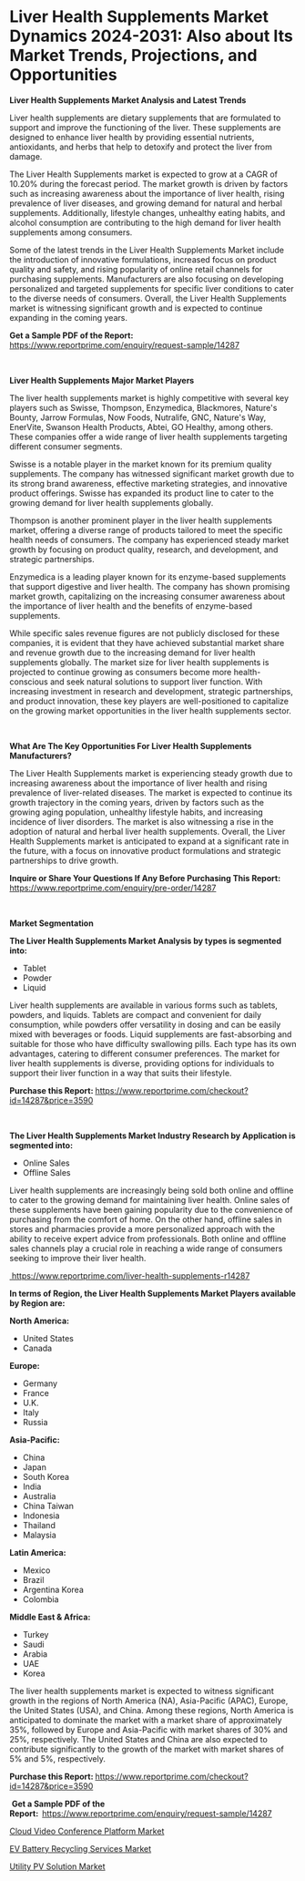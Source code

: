 <p><h1>Liver Health Supplements Market Dynamics 2024-2031: Also about Its Market Trends, Projections, and Opportunities</h1></p><p><strong>Liver Health Supplements Market Analysis and Latest Trends</strong></p>
<p><p>Liver health supplements are dietary supplements that are formulated to support and improve the functioning of the liver. These supplements are designed to enhance liver health by providing essential nutrients, antioxidants, and herbs that help to detoxify and protect the liver from damage.</p><p>The Liver Health Supplements market is expected to grow at a CAGR of 10.20% during the forecast period. The market growth is driven by factors such as increasing awareness about the importance of liver health, rising prevalence of liver diseases, and growing demand for natural and herbal supplements. Additionally, lifestyle changes, unhealthy eating habits, and alcohol consumption are contributing to the high demand for liver health supplements among consumers.</p><p>Some of the latest trends in the Liver Health Supplements Market include the introduction of innovative formulations, increased focus on product quality and safety, and rising popularity of online retail channels for purchasing supplements. Manufacturers are also focusing on developing personalized and targeted supplements for specific liver conditions to cater to the diverse needs of consumers. Overall, the Liver Health Supplements market is witnessing significant growth and is expected to continue expanding in the coming years.</p></p>
<p><strong>Get a Sample PDF of the Report:&nbsp;</strong> <a href="https://www.reportprime.com/enquiry/request-sample/14287">https://www.reportprime.com/enquiry/request-sample/14287</a></p>
<p>&nbsp;</p>
<p><strong>Liver Health Supplements Major Market Players</strong></p>
<p><p>The liver health supplements market is highly competitive with several key players such as Swisse, Thompson, Enzymedica, Blackmores, Nature's Bounty, Jarrow Formulas, Now Foods, Nutralife, GNC, Nature's Way, EnerVite, Swanson Health Products, Abtei, GO Healthy, among others. These companies offer a wide range of liver health supplements targeting different consumer segments.</p><p>Swisse is a notable player in the market known for its premium quality supplements. The company has witnessed significant market growth due to its strong brand awareness, effective marketing strategies, and innovative product offerings. Swisse has expanded its product line to cater to the growing demand for liver health supplements globally.</p><p>Thompson is another prominent player in the liver health supplements market, offering a diverse range of products tailored to meet the specific health needs of consumers. The company has experienced steady market growth by focusing on product quality, research, and development, and strategic partnerships.</p><p>Enzymedica is a leading player known for its enzyme-based supplements that support digestive and liver health. The company has shown promising market growth, capitalizing on the increasing consumer awareness about the importance of liver health and the benefits of enzyme-based supplements.</p><p>While specific sales revenue figures are not publicly disclosed for these companies, it is evident that they have achieved substantial market share and revenue growth due to the increasing demand for liver health supplements globally. The market size for liver health supplements is projected to continue growing as consumers become more health-conscious and seek natural solutions to support liver function. With increasing investment in research and development, strategic partnerships, and product innovation, these key players are well-positioned to capitalize on the growing market opportunities in the liver health supplements sector.</p></p>
<p>&nbsp;</p>
<p><strong>What Are The Key Opportunities For Liver Health Supplements Manufacturers?</strong></p>
<p><p>The Liver Health Supplements market is experiencing steady growth due to increasing awareness about the importance of liver health and rising prevalence of liver-related diseases. The market is expected to continue its growth trajectory in the coming years, driven by factors such as the growing aging population, unhealthy lifestyle habits, and increasing incidence of liver disorders. The market is also witnessing a rise in the adoption of natural and herbal liver health supplements. Overall, the Liver Health Supplements market is anticipated to expand at a significant rate in the future, with a focus on innovative product formulations and strategic partnerships to drive growth.</p></p>
<p><strong>Inquire or Share Your Questions If Any Before Purchasing This Report:</strong> <a href="https://www.reportprime.com/enquiry/pre-order/14287">https://www.reportprime.com/enquiry/pre-order/14287</a></p>
<p>&nbsp;</p>
<p><strong>Market Segmentation</strong></p>
<p><strong>The Liver Health Supplements Market Analysis by types is segmented into:</strong></p>
<p><ul><li>Tablet</li><li>Powder</li><li>Liquid</li></ul></p>
<p><p>Liver health supplements are available in various forms such as tablets, powders, and liquids. Tablets are compact and convenient for daily consumption, while powders offer versatility in dosing and can be easily mixed with beverages or foods. Liquid supplements are fast-absorbing and suitable for those who have difficulty swallowing pills. Each type has its own advantages, catering to different consumer preferences. The market for liver health supplements is diverse, providing options for individuals to support their liver function in a way that suits their lifestyle.</p></p>
<p><strong>Purchase this Report:&nbsp;</strong><a href="https://www.reportprime.com/checkout?id=14287&price=3590">https://www.reportprime.com/checkout?id=14287&price=3590</a></p>
<p>&nbsp;</p>
<p><strong>The Liver Health Supplements Market Industry Research by Application is segmented into:</strong></p>
<p><ul><li>Online Sales</li><li>Offline Sales</li></ul></p>
<p><p>Liver health supplements are increasingly being sold both online and offline to cater to the growing demand for maintaining liver health. Online sales of these supplements have been gaining popularity due to the convenience of purchasing from the comfort of home. On the other hand, offline sales in stores and pharmacies provide a more personalized approach with the ability to receive expert advice from professionals. Both online and offline sales channels play a crucial role in reaching a wide range of consumers seeking to improve their liver health.</p></p>
<p><a href="https://www.reportprime.com/liver-health-supplements-r14287">&nbsp;https://www.reportprime.com/liver-health-supplements-r14287</a></p>
<p><strong>In terms of Region, the Liver Health Supplements Market Players available by Region are:</strong></p>
<p>
    <p> <strong> North America: </strong>
        <ul>
            <li>United States</li>
            <li>Canada</li>
        </ul>
        </p> 
    <p> <strong> Europe: </strong>
        <ul>
            <li>Germany</li>
            <li>France</li>
            <li>U.K.</li>
            <li>Italy</li>
            <li>Russia</li>
        </ul>
        </p> 
    <p> <strong> Asia-Pacific: </strong>
        <ul>
            <li>China</li>
            <li>Japan</li>
            <li>South Korea</li>
            <li>India</li>
            <li>Australia</li>
            <li>China Taiwan</li>
            <li>Indonesia</li>
            <li>Thailand</li>
            <li>Malaysia</li>
        </ul>
        </p> 
    <p> <strong> Latin America: </strong>
        <ul>
            <li>Mexico</li>
            <li>Brazil</li>
            <li>Argentina Korea</li>
            <li>Colombia</li>
        </ul>
        </p> 
    <p> <strong> Middle East & Africa: </strong>
        <ul>
            <li>Turkey</li>
            <li>Saudi</li>
            <li>Arabia</li>
            <li>UAE</li>
            <li>Korea</li>
        </ul>
    </p>
    </p>
<p><p>The liver health supplements market is expected to witness significant growth in the regions of North America (NA), Asia-Pacific (APAC), Europe, the United States (USA), and China. Among these regions, North America is anticipated to dominate the market with a market share of approximately 35%, followed by Europe and Asia-Pacific with market shares of 30% and 25%, respectively. The United States and China are also expected to contribute significantly to the growth of the market with market shares of 5% and 5%, respectively.</p></p>
<p><strong>Purchase this Report: </strong><a href="https://www.reportprime.com/checkout?id=14287&price=3590">https://www.reportprime.com/checkout?id=14287&price=3590</a></p>
<p>&nbsp;<strong>Get a Sample PDF of the Report:&nbsp;&nbsp;</strong><a href="https://www.reportprime.com/enquiry/request-sample/14287">https://www.reportprime.com/enquiry/request-sample/14287</a></p>
<p><strong></strong></p>
<p><p><a href="https://view.publitas.com/reportprime-1/cloud-video-conference-platform-market-market-segmentation-geographical-regions-and-market-forcast-till-2031/">Cloud Video Conference Platform Market</a></p><p><a href="https://view.publitas.com/reportprime-1/global-ev-battery-recycling-services-market-by-product-type-by-application-by-region-and-companies-industry-segment-outlook-market-assessment-competition-scenario-trends-and-forecast-2024-2031/">EV Battery Recycling Services Market</a></p><p><a href="https://view.publitas.com/reportprime-1/utility-pv-solution-market-a-global-and-regional-analysis-focus-on-region-country-level-analysis-and-competitive-landscape-analysis-and-forecast-2024-2031/">Utility PV Solution Market</a></p></p>